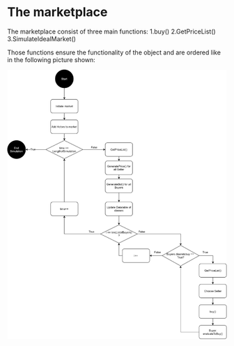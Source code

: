 # The marketplace

The marketplace consist of three main functions:
1.buy()
2.GetPriceList()
3.SimulateIdealMarket()

Those functions ensure the functionality of the object and are ordered like in the following picture shown:

![Flowchart marketplace](./FlowchartMarketplace.png "Flowchart marketplace")

